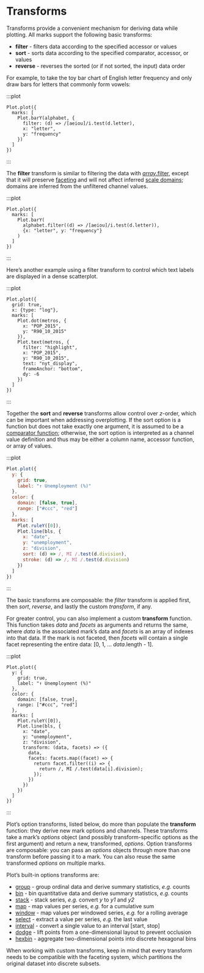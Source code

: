 <script setup>

import * as Plot from "@observablehq/plot";
import * as d3 from "d3";
import alphabet from "./data/alphabet.ts";
import metros from "./data/metros.ts";
import bls from "./data/bls.ts";

</script>

# Transforms

Transforms provide a convenient mechanism for deriving data while plotting. All marks support the following basic transforms:

* **filter** - filters data according to the specified accessor or values
* **sort** - sorts data according to the specified comparator, accessor, or values
* **reverse** - reverses the sorted (or if not sorted, the input) data order

For example, to take the toy bar chart of English letter frequency and only draw bars for letters that commonly form vowels:

:::plot
```js{4}
Plot.plot({
  marks: [
    Plot.barY(alphabet, {
      filter: (d) => /[aeiou]/i.test(d.letter),
      x: "letter",
      y: "frequency"
    })
  ]
})
```
:::

The **filter** transform is similar to filtering the data with [*array*.filter](https://developer.mozilla.org/en-US/docs/Web/JavaScript/Reference/Global_Objects/Array/filter), except that it will preserve [faceting](/facets) and will not affect inferred [scale domains](/scales); domains are inferred from the unfiltered channel values.

:::plot
```js{4}
Plot.plot({
  marks: [
    Plot.barY(
      alphabet.filter((d) => /[aeiou]/i.test(d.letter)),
      {x: "letter", y: "frequency"}
    )
  ]
})
```
:::

Here’s another example using a filter transform to control which text labels are displayed in a dense scatterplot.

:::plot
```js{10}
Plot.plot({
  grid: true,
  x: {type: "log"},
  marks: [
    Plot.dot(metros, {
      x: "POP_2015",
      y: "R90_10_2015"
    }),
    Plot.text(metros, {
      filter: "highlight",
      x: "POP_2015",
      y: "R90_10_2015",
      text: "nyt_display",
      frameAnchor: "bottom",
      dy: -6
    })
  ]
})
```
:::

Together the **sort** and **reverse** transforms allow control over *z*-order, which can be important when addressing overplotting. If the sort option is a function but does not take exactly one argument, it is assumed to be a [comparator function](https://developer.mozilla.org/en-US/docs/Web/JavaScript/Reference/Global_Objects/Array/sort#description); otherwise, the sort option is interpreted as a channel value definition and thus may be either a column name, accessor function, or array of values.

:::plot
```js
Plot.plot({
  y: {
    grid: true,
    label: "↑ Unemployment (%)"
  },
  color: {
    domain: [false, true],
    range: ["#ccc", "red"]
  },
  marks: [
    Plot.ruleY([0]),
    Plot.line(bls, {
      x: "date",
      y: "unemployment",
      z: "division",
      sort: (d) => /, MI /.test(d.division),
      stroke: (d) => /, MI /.test(d.division)
    })
  ]
})
```
:::

The basic transforms are composable: the *filter* transform is applied first, then *sort*, *reverse*, and lastly the custom *transform*, if any.

For greater control, you can also implement a custom **transform** function. This function takes *data* and *facets* as arguments and returns the same, where *data* is the associated mark’s data and *facets* is an array of indexes into that data. If the mark is not faceted, then *facets* will contain a single facet representing the entire data: [0, 1, … *data*.length - 1].

:::plot
```js{16-23}
Plot.plot({
  y: {
    grid: true,
    label: "↑ Unemployment (%)"
  },
  color: {
    domain: [false, true],
    range: ["#ccc", "red"]
  },
  marks: [
    Plot.ruleY([0]),
    Plot.line(bls, {
      x: "date",
      y: "unemployment",
      z: "division",
      transform: (data, facets) => ({
        data,
        facets: facets.map((facet) => {
          return facet.filter((i) => {
            return /, MI /.test(data[i].division);
          });
        })
      })
    })
  ]
})
```
:::

Plot’s option transforms, listed below, do more than populate the **transform** function: they derive new mark options and channels. These transforms take a mark’s *options* object (and possibly transform-specific options as the first argument) and return a new, transformed, *options*. Option transforms are composable: you can pass an *options* objects through more than one transform before passing it to a mark. You can also reuse the same transformed *options* on multiple marks.

Plot’s built-in options transforms are:

* [group](./transforms/group.md) - group ordinal data and derive summary statistics, *e.g.* counts
* [bin](./transforms/bin.md) - bin quantitative data and derive summary statistics, *e.g.* counts
* [stack](./transforms/stack.md) - stack series, *e.g.* convert *y* to *y1* and *y2*
* [map](./transforms/map.md) - map values per series, *e.g.* for a cumulative sum
* [window](./transforms/window.md) - map values per windowed series, *e.g.* for a rolling average
* [select](./transforms/select.md) - extract a value per series, *e.g.* the last value
* [interval](./transforms/interval.md) - convert a single value to an interval [start, stop]
* [dodge](./transforms/dodge.md) - lift points from a one-dimensional layout to prevent occlusion
* [hexbin](./transforms/hexbin.md) - aggregate two-dimensional points into discrete hexagonal bins

When working with custom transforms, keep in mind that every transform needs to be compatible with the faceting system, which partitions the original dataset into discrete subsets.
